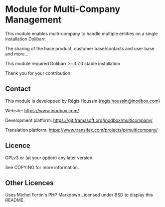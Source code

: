 Module for Multi-Company Management
=========

This module enables multi-company to handle multiple entities on a single installation Dolibarr.

The sharing of the base product, customer base/contacts and user base and more...

This module required Dolibarr >=3.7.0 stable installation

Thank you for your contribution

Contact
--------
This module is developped by Régis Houssin (<regis.houssin@inodbox.com>)

Website:
<https://www.inodbox.com/>

Development platform:
<https://git.framasoft.org/inodbox/multicompany/>

Translation platform:
<https://www.transifex.com/projects/p/multicompany/>

Licence
-------
GPLv3 or (at your option) any later version.

See COPYING for more information.

Other Licences
--------------
Uses Michel Fortin's PHP Markdown Licensed under BSD to display this README.
